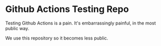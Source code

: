 # Github Actions Testing Repo

Testing Github Actions is a pain. It's embarrassingly painful, in the most public way.

We use this repository so it becomes less public.
